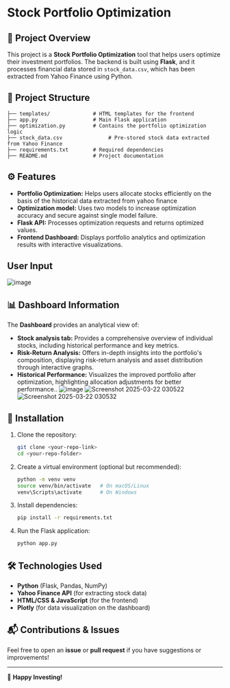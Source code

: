 # Stock Portfolio Optimization

## 📌 Project Overview
This project is a **Stock Portfolio Optimization** tool that helps users optimize their investment portfolios. The backend is built using **Flask**, and it processes financial data stored in `stock_data.csv`, which has been extracted from Yahoo Finance using Python.

## 📂 Project Structure
```
├── templates/              # HTML templates for the frontend
├── app.py                  # Main Flask application
├── optimization.py         # Contains the portfolio optimization logic
├── stock_data.csv               # Pre-stored stock data extracted from Yahoo Finance
├── requirements.txt        # Required dependencies
├── README.md               # Project documentation
```

## ⚙️ Features
- **Portfolio Optimization:** Helps users allocate stocks efficiently on the basis of the historical data extracted from yahoo finance 
- **Optimization model:** Uses two models to increase optimization accuracy and secure against single model failure.
- **Flask API:** Processes optimization requests and returns optimized values.
- **Frontend Dashboard:** Displays portfolio analytics and optimization results with interactive visualizations.

## User Input 
![image](https://github.com/user-attachments/assets/9a917606-1676-4a14-882c-72609c73f053)

## 📊 Dashboard Information
The **Dashboard** provides an analytical view of: 
- **Stock analysis tab:** Provides a comprehensive overview of individual stocks, including historical performance and key metrics.
- **Risk-Return Analysis:**  Offers in-depth insights into the portfolio's composition, displaying risk-return analysis and asset distribution through interactive graphs.
- **Historical Performance:** Visualizes the improved portfolio after optimization, highlighting allocation adjustments for better performance..
![image](https://github.com/user-attachments/assets/94d7cc34-52ee-4850-8ede-985c1bfb0e26)
![Screenshot 2025-03-22 030522](https://github.com/user-attachments/assets/1c5a29b9-da2c-48f6-8358-ed2d85020f3f)
![Screenshot 2025-03-22 030532](https://github.com/user-attachments/assets/6787bf1d-9c6d-4861-b206-7793b32bbb7d)


## 🔧 Installation
1. Clone the repository:
   ```sh
   git clone <your-repo-link>
   cd <your-repo-folder>
   ```
2. Create a virtual environment (optional but recommended):
   ```sh
   python -m venv venv
   source venv/bin/activate   # On macOS/Linux
   venv\Scripts\activate      # On Windows
   ```
3. Install dependencies:
   ```sh
   pip install -r requirements.txt
   ```
4. Run the Flask application:
   ```sh
   python app.py
   ```

## 🛠 Technologies Used
- **Python** (Flask, Pandas, NumPy)
- **Yahoo Finance API** (for extracting stock data)
- **HTML/CSS & JavaScript** (for the frontend)
- **Plotly** (for data visualization on the dashboard)

## 📬 Contributions & Issues
Feel free to open an **issue** or **pull request** if you have suggestions or improvements!

---

🚀 **Happy Investing!**

